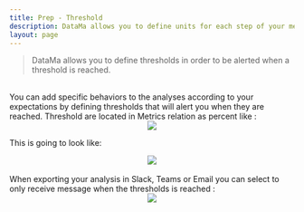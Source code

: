 ```yaml
---
title: Prep - Threshold
description: DataMa allows you to define units for each step of your metric relations, but also for the result of your market equation. 
layout: page
---
```


> DataMa allows you to define thresholds in order to be alerted when a threshold is reached. 

<br>
You can add specific behaviors to the analyses according to your expectations by defining thresholds that will alert you when they are reached. Threshold are located in Metrics relation as percent like :

<center><img src="{{site.url}}/{{site.baseurl}}/core_app/new/prep/interface/images/prep_threshold1.png"/></center>


This is going to look like:

<center><img src="{{site.url}}/{{site.baseurl}}/core_app/new/prep/interface/images/prep_threshold2.jpg"/></center>

<br>
When exporting your analysis in Slack, Teams or Email you can select to only receive message when the thresholds is reached : 


<center><img src="{{site.url}}/{{site.baseurl}}/core_app/new/prep/interface/images/prep_exportThreshold.jpg"/></center>

